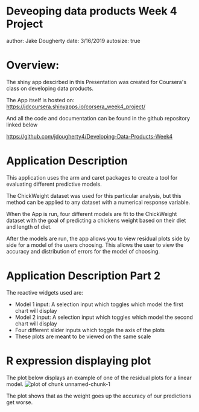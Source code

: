 Deveoping data products Week 4 Project
========================================================
author: Jake Dougherty
date: 3/16/2019
autosize: true

Overview:
========================================================
The shiny app descirbed in this Presentation was created for
Coursera's class on developing data products.

The App itself is hosted on:
https://jdcoursera.shinyapps.io/corsera_week4_project/

And all the code and documentation can be found in the github repository linked below

https://github.com/jdougherty4/Developing-Data-Products-Week4


Application Description
========================================================


This application uses the arm and caret packages to create a tool for evaluating different
predictive  models. 

The ChickWeight dataset was used for this particular analysis, but this method can be applied to any dataset with a numerical response variable.

When the App is run, four different models are fit to the ChickWeight dataset with the goal of predicting a chickens weight based on their diet and length of diet.

After the models are run, the app allows you to view residual plots side by side for a model of the users choosing. This allows the user to view the accuracy and distribution of errors for the model of choosing.

Application Description Part 2
========================================================

The reactive widgets used are:

- Model 1 input: A selection input which toggles which model the first chart will display
- Model 2 input: A selection input which toggles which model the second chart will display
- Four different slider inputs which toggle the axis of the plots
-   These plots are meant to be viewed on the same scale

R expression displaying plot
========================================================

The plot below displays an example of one of the residual plots for a linear model. 
![plot of chunk unnamed-chunk-1](DP_pitch-figure/unnamed-chunk-1-1.png)

The plot shows that as the weight goes up the accuracy of our predictions get worse.
